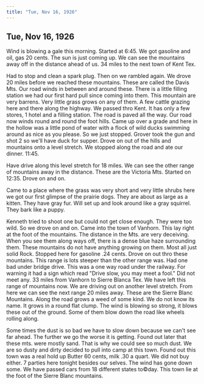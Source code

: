 ```yaml
---  
title: "Tue, Nov 16, 1926"  
---  
```

## Tue, Nov 16, 1926
Wind is blowing a gale this morning. Started at 6:45. We got gasoline and oil, gas 20 cents. The sun is just coming up. We can see the mountains away off in the distance ahead of us. 34 miles to the next town of Kent Tex.

Had to stop and clean a spark plug. Then on we rambled again. We drove 20 miles before we reached these mountains. These are called the Davis Mts. Our road winds in between and around these. There is a little filling station we had our first hard pull since coming into them. This mountain are very barrens. Very little grass grows on any of them. A few cattle grazing here and there along the highway. We passed thro Kent. It has only a few stores, 1 hotel and a filling station. The road is paved all the way. Our road now winds round and round the foot hills. Came up over a grade and here in the hollow was a little pond of water with a flock of wild ducks swimming around as nice as you please. So we just stopped. Grover took the gun and shot 2 so we'll have duck for supper. Drove on out of the hills and mountains onto a level stretch. We stopped along the road and ate our dinner. 11:45. 

Have drive along this level stretch for 18 miles. We can see the other range of mountains away in the distance. These are the Victoria Mts. Started on 12:35. Drove on and on. 

Came to a place where the grass was very short and very little shrubs here we got our first glimpse of the prairie dogs. They are about as large as a kitten. They have gray fur. Will set up and look around like a gray squirrel. They bark like a puppy.

Kenneth tried to shoot one but could not get close enough. They were too wild. So we drove on and on. Came into the town of Vanhorn. This lay right at the foot of the mountains. The distance in the Mts. are very deceiving. When you see them along ways off, there is a dense blue haze surrounding them. These mountains do not have anything growing on them. Most all just solid Rock. Stopped here for gasoline .24 cents. Drove on out thro these mountains. This range is lots steeper than the other range was. Had one bad under bridge drive. This was a one way road under the railway. For warning it had a sign which read "Drive slow, you may meet a fool." Did not meet any. 33 miles from Vanhorn to Sierre Blanca Tex. We have left this range of mountains now. We are driving out on another level stretch. From here we can see the next range 20 miles away. These are the Sierre Blanc Mountains. Along the road grows a weed of some kind. We do not know its name. It grows in a round flat clump. The wind is blowing so strong, it blows these out of the ground. Some of them blow down the road like wheels rolling along.

Some times the dust is so bad we have to slow down because we can't see far ahead. The further we go the worse it is getting. Found out later that these mts. were mostly sand. That is why we could see so much dust. We are so dusty and dirty decided to pull into camp at this town. Found out this town was a real hold up Butter 60 cents, milk .30 a quart. We did not buy either. 7 parties here tonight besides our selves. The wind has gone down some. We have passed cars from 18 different states to©day. This town lie at the foot of the Sierre Blanc mountains.

